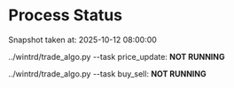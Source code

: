 # Process Status

Snapshot taken at: 2025-10-12 08:00:00

../wintrd/trade_algo.py --task price_update: **NOT RUNNING**

../wintrd/trade_algo.py --task buy_sell: **NOT RUNNING**

